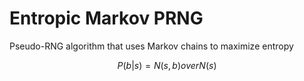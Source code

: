 # Entropic Markov PRNG
Pseudo-RNG algorithm that uses Markov chains to maximize entropy

```math
P(b | s) = {N(s, b)} over {N(s)}

```
